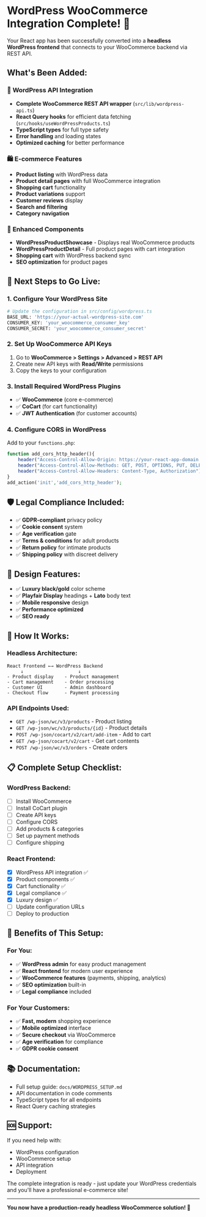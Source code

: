 # WordPress WooCommerce Integration Complete! 🎉

Your React app has been successfully converted into a **headless WordPress frontend** that connects to your WooCommerce backend via REST API.

## What's Been Added:

### 🔌 **WordPress API Integration**
- **Complete WooCommerce REST API wrapper** (`src/lib/wordpress-api.ts`)
- **React Query hooks** for efficient data fetching (`src/hooks/useWordPressProducts.ts`)
- **TypeScript types** for full type safety
- **Error handling** and loading states
- **Optimized caching** for better performance

### 🛍️ **E-commerce Features**
- **Product listing** with WordPress data
- **Product detail pages** with full WooCommerce integration
- **Shopping cart** functionality
- **Product variations** support
- **Customer reviews** display
- **Search and filtering**
- **Category navigation**

### 📱 **Enhanced Components**
- **WordPressProductShowcase** - Displays real WooCommerce products
- **WordPressProductDetail** - Full product pages with cart integration
- **Shopping cart** with WordPress backend sync
- **SEO optimization** for product pages

## 🚀 **Next Steps to Go Live:**

### 1. **Configure Your WordPress Site**
```bash
# Update the configuration in src/config/wordpress.ts
BASE_URL: 'https://your-actual-wordpress-site.com'
CONSUMER_KEY: 'your_woocommerce_consumer_key'
CONSUMER_SECRET: 'your_woocommerce_consumer_secret'
```

### 2. **Set Up WooCommerce API Keys**
1. Go to **WooCommerce > Settings > Advanced > REST API**
2. Create new API keys with **Read/Write** permissions
3. Copy the keys to your configuration

### 3. **Install Required WordPress Plugins**
- ✅ **WooCommerce** (core e-commerce)
- ✅ **CoCart** (for cart functionality)
- ✅ **JWT Authentication** (for customer accounts)

### 4. **Configure CORS in WordPress**
Add to your `functions.php`:
```php
function add_cors_http_header(){
    header("Access-Control-Allow-Origin: https://your-react-app-domain.com");
    header("Access-Control-Allow-Methods: GET, POST, OPTIONS, PUT, DELETE");
    header("Access-Control-Allow-Headers: Content-Type, Authorization");
}
add_action('init','add_cors_http_header');
```

## 🛡️ **Legal Compliance Included:**
- ✅ **GDPR-compliant** privacy policy
- ✅ **Cookie consent** system
- ✅ **Age verification** gate
- ✅ **Terms & conditions** for adult products
- ✅ **Return policy** for intimate products
- ✅ **Shipping policy** with discreet delivery

## 🎨 **Design Features:**
- ✅ **Luxury black/gold** color scheme
- ✅ **Playfair Display** headings + **Lato** body text
- ✅ **Mobile responsive** design
- ✅ **Performance optimized**
- ✅ **SEO ready**

## 🔧 **How It Works:**

### **Headless Architecture:**
```
React Frontend ←→ WordPress Backend
     ↓                    ↓
- Product display    - Product management
- Cart management    - Order processing  
- Customer UI        - Admin dashboard
- Checkout flow      - Payment processing
```

### **API Endpoints Used:**
- `GET /wp-json/wc/v3/products` - Product listing
- `GET /wp-json/wc/v3/products/{id}` - Product details
- `POST /wp-json/cocart/v2/cart/add-item` - Add to cart
- `GET /wp-json/cocart/v2/cart` - Get cart contents
- `POST /wp-json/wc/v3/orders` - Create orders

## 📋 **Complete Setup Checklist:**

### WordPress Backend:
- [ ] Install WooCommerce
- [ ] Install CoCart plugin
- [ ] Create API keys
- [ ] Configure CORS
- [ ] Add products & categories
- [ ] Set up payment methods
- [ ] Configure shipping

### React Frontend:
- [x] WordPress API integration ✅
- [x] Product components ✅
- [x] Cart functionality ✅
- [x] Legal compliance ✅
- [x] Luxury design ✅
- [ ] Update configuration URLs
- [ ] Deploy to production

## 🎯 **Benefits of This Setup:**

### **For You:**
- ✅ **WordPress admin** for easy product management
- ✅ **React frontend** for modern user experience
- ✅ **WooCommerce features** (payments, shipping, analytics)
- ✅ **SEO optimization** built-in
- ✅ **Legal compliance** included

### **For Your Customers:**
- ✅ **Fast, modern** shopping experience
- ✅ **Mobile optimized** interface
- ✅ **Secure checkout** via WooCommerce
- ✅ **Age verification** for compliance
- ✅ **GDPR cookie consent**

## 📚 **Documentation:**
- Full setup guide: `docs/WORDPRESS_SETUP.md`
- API documentation in code comments
- TypeScript types for all endpoints
- React Query caching strategies

## 🆘 **Support:**
If you need help with:
- WordPress configuration
- WooCommerce setup
- API integration
- Deployment

The complete integration is ready - just update your WordPress credentials and you'll have a professional e-commerce site!

---

**You now have a production-ready headless WooCommerce solution! 🚀**